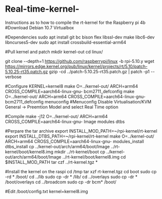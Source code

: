 # Real-time-kernel-
Instructions as to how to compile the rt-kernel for the Raspberry pi 4b
#Download Debian 10.7 Virtualbox

#Dependencies 
sudo apt install git bc bison flex libssl-dev make libc6-dev libncurses5-dev
sudo apt install crossbuild-essential-arm64

#Pull kernel and patch
mkdir kernel-out
cd linux/

git clone --depth=1 https://github.com/raspberrypi/linux -b rpi-5.10.y
wget https://mirrors.edge.kernel.org/pub/linux/kernel/projects/rt/5.10/patch-5.10.25-rt35.patch.gz
gzip -cd ../patch-5.10.25-rt35.patch.gz |  patch -p1 --verbose

#Configure
KERNEL=kernel8
make  O=../kernel-out/  ARCH=arm64 CROSS_COMPILE=aarch64-linux-gnu- bcm2711_defconfig
make  O=../kernel-out/  ARCH=arm64 CROSS_COMPILE=aarch64-linux-gnu- bcm2711_defconfig menuconfig
#Menuconfig 
Disable Virtualisation/KVM
General -> Preemtion Model and select Real Time option

#Compile
make -j12  O=../kernel-out/ ARCH=arm64 CROSS_COMPILE=aarch64-linux-gnu- Image modules dtbs

#Perpare the tar archive
export INSTALL_MOD_PATH=~/rpi-kernel/rt-kernel
export INSTALL_DTBS_PATH=~/rpi-kernel/rt-kernel
make O=../kernel-out/ ARCH=arm64 CROSS_COMPILE=aarch64-linux-gnu- modules_install dtbs_install
cp ../kernel-out/arch/arm64/boot/Image ../rt-kernel/boot/kernel8.img
mkdir ../rt-kernel/boot
cp ../kernel-out/arch/arm64/boot/Image ../rt-kernel/boot/kernel8.img
cd $INSTALL_MOD_PATH
tar czf ../rt-kernel.tgz *

#Install the kernel on the raspi
cd /tmp
tar xzf rt-kernel.tgz
cd boot
sudo cp -rd * /boot/
cd ../lib
sudo cp -dr * /lib/
cd ../overlays
sudo cp -dr * /boot/overlays
cd ../broadcom
sudo cp -dr bcm* /boot/

#Edit /boot/config.txt
kernel=kernel8.img

